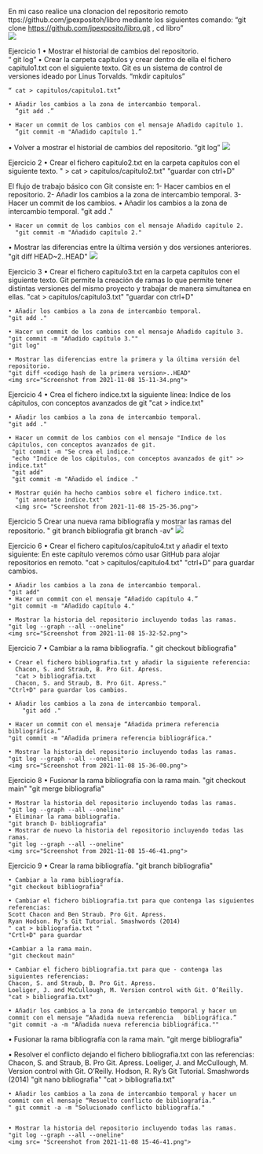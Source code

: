 En mi caso realice una clonacion del repositorio remoto ttps://github.com/jpexpositoh/libro mediante los siguientes comando: “git clone https://github.com/jpexposito/libro.git , cd libro”<br>
<img src = "Screenshot from 2021-11-08 14-54-24.png">

Ejercicio 1
    • Mostrar el historial de cambios del repositorio.  
      “ git log”
    • Crear la carpeta capítulos y crear dentro de ella el fichero capitulo1.txt con el siguiente texto. 
    	Git es un sistema de control de versiones ideado por Linus Torvalds.
      “mkdir capitulos”

	“ cat > capitulos/capitulo1.txt”

    • Añadir los cambios a la zona de intercambio temporal. 
      “git add .”
    
    • Hacer un commit de los cambios con el mensaje Añadido capítulo 1. 
      “git commit -m "Añadido capítulo 1.”
   
   • Volver a mostrar el historial de cambios del repositorio. 
      “git log”
      <img src="Screenshot from 2021-11-08 14-54-58.png">

Ejercicio 2
    • Crear el fichero capitulo2.txt en la carpeta capítulos con el siguiente texto. 
      " > cat > capitulos/capitulo2.txt"
      "guardar con ctrl+D"
    
El flujo de trabajo básico con Git consiste en: 1- Hacer cambios en el repositorio. 2- Añadir los cambios a la zona de intercambio temporal. 3- Hacer un commit de los cambios.
    • Añadir los cambios a la zona de intercambio temporal.
      "git add ."
    
    • Hacer un commit de los cambios con el mensaje Añadido capítulo 2. 
      "git commit -m "Añadido capítulo 2."
   
   • Mostrar las diferencias entre la última versión y dos versiones anteriores.
      "git diff HEAD~2..HEAD"
      <img src=" Screenshot from 2021-11-08 15-08-04.png">

Ejercicio 3
    • Crear el fichero capitulo3.txt en la carpeta capítulos con el siguiente texto. 
    Git permite la creación de ramas lo que permite tener distintas versiones del mismo proyecto y trabajar de manera simultanea en ellas.
    "cat > capitulos/capitulo3.txt"
    "guardar con ctrl+D"
    
    • Añadir los cambios a la zona de intercambio temporal. 
    "git add ."
    
    • Hacer un commit de los cambios con el mensaje Añadido capítulo 3. 
    "git commit -m "Añadido capítulo 3.""
    "git log"
    
    • Mostrar las diferencias entre la primera y la última versión del repositorio. 
    "git diff <codigo hash de la primera version>..HEAD"
    <img src="Screenshot from 2021-11-08 15-11-34.png">

Ejercicio 4
    • Crea el fichero índice.txt la siguiente línea: 
    Indice de los cápitulos, con conceptos avanzados de git
    "cat > indice.txt"
    
    • Añadir los cambios a la zona de intercambio temporal. 
    "git add ."
    
    • Hacer un commit de los cambios con el mensaje "Indice de los cápitulos, con conceptos avanzados de git. 
     "git commit -m "Se crea el indice."
     "echo "Indice de los cápitulos, con conceptos avanzados de git" >> indice.txt"
     "git add"
     "git commit -m "Añadido el índice ."
    
    • Mostrar quién ha hecho cambios sobre el fichero indice.txt. 
      "git annotate indice.txt"
      <img src= "Screenshot from 2021-11-08 15-25-36.png">

Ejercicio 5
    Crear una nueva rama bibliografía y mostrar las ramas del repositorio.
    "  git branch bibliografia
       git branch -av"
       <img src="Screenshot from 2021-11-08 15-30-58.png">

Ejercicio 6
    • Crear el fichero capitulos/capitulo4.txt y añadir el texto siguiente: 
    En este capítulo veremos cómo usar GitHub para alojar repositorios en remoto.
    "cat > capitulos/capitulo4.txt"
    "ctrl+D" para guardar cambios.
    
    • Añadir los cambios a la zona de intercambio temporal.
    "git add"
    • Hacer un commit con el mensaje “Añadido capítulo 4.” 
    "git commit -m "Añadido capítulo 4."
    
    • Mostrar la historia del repositorio incluyendo todas las ramas. 
    "git log --graph --all --oneline"
    <img src="Screenshot from 2021-11-08 15-32-52.png">

Ejercicio 7
    • Cambiar a la rama bibliografía.
    " git checkout bibliografia"
    
    • Crear el fichero bibliografia.txt y añadir la siguiente referencia: 
      Chacon, S. and Straub, B. Pro Git. Apress.
      "cat > bibliografia.txt
      Chacon, S. and Straub, B. Pro Git. Apress."
	"Ctrl+D" para guardar los cambios.

    • Añadir los cambios a la zona de intercambio temporal. 
    	"git add ."
    
    • Hacer un commit con el mensaje “Añadida primera referencia bibliográfica.” 
    "git commit -m "Añadida primera referencia bibliográfica."
    
    • Mostrar la historia del repositorio incluyendo todas las ramas. 
    "git log --graph --all --oneline"
    <img src="Screenshot from 2021-11-08 15-36-00.png">

Ejercicio 8
    • Fusionar la rama bibliografía con la rama main. 
    "git checkout main"
    "git merge bibliografia"
    
    • Mostrar la historia del repositorio incluyendo todas las ramas. 
    "git log --graph --all --oneline"
    • Eliminar la rama bibliografía. 
    "git branch D- bibliografia"
    • Mostrar de nuevo la historia del repositorio incluyendo todas las ramas. 
    "git log --graph --all --oneline"
    <img src="Screenshot from 2021-11-08 15-46-41.png">

Ejercicio 9
    • Crear la rama bibliografía. 
    "git branch bibliografia"
    
    • Cambiar a la rama bibliografía. 
    "git checkout bibliografia"
    
    • Cambiar el fichero bibliografia.txt para que contenga las siguientes referencias: 
	Scott Chacon and Ben Straub. Pro Git. Apress.
	Ryan Hodson. Ry’s Git Tutorial. Smashwords (2014)
	" cat > bibliografia.txt "
	"Crtl+D" para guardar
    
    •Cambiar a la rama main. 
    "git checkout main"
    
    • Cambiar el fichero bibliografia.txt para que - contenga las siguientes referencias: 
	Chacon, S. and Straub, B. Pro Git. Apress.
	Loeliger, J. and McCullough, M. Version control with Git. O’Reilly.
	"cat > bibliografia.txt"
	
    • Añadir los cambios a la zona de intercambio temporal y hacer un commit con el mensaje “Añadida nueva referencia 	bibliográfica.” 
    "git commit -a -m "Añadida nueva referencia bibliográfica.""
   
   • Fusionar la rama bibliografía con la rama main. 
   "git merge bibliografia"
   
   • Resolver el conflicto dejando el fichero bibliografia.txt con las referencias: 
	Chacon, S. and Straub, B. Pro Git. Apress.
	Loeliger, J. and McCullough, M. Version control with Git. O’Reilly.
	Hodson, R. Ry’s Git Tutorial. Smashwords (2014)
	"git nano bibliografia"
	"cat > bibliografia.txt"
    
    • Añadir los cambios a la zona de intercambio temporal y hacer un commit con el mensaje “Resuelto conflicto de bibliografía.” 
    " git commit -a -m "Solucionado conflicto bibliografía."
    
   
    • Mostrar la historia del repositorio incluyendo todas las ramas. 
    "git log --graph --all --oneline"
    <img src= "Screenshot from 2021-11-08 15-46-41.png">
